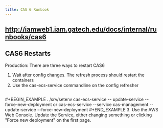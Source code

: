 ```yaml
---
title: CAS 6 Runbook
---
```


## http://iamweb1.iam.gatech.edu/docs/internal/runbooks/cas6

## CAS6 Restarts

Production: There are three ways to restart CAS6

1. Wait after config changes. The refresh process should restart the containers
1. Use the cas-ecs-service commandline on the config refresher
##
#+BEGIN_EXAMPLE
. /srv/setenv
cas-ecs-service -- update-service --force-new-deployment
or
cas-ecs-service --service cas-management -- update-service --force-new-deployment
#+END_EXAMPLE
3. Use the AWS Web Console. Update the Service, either changing something or clicking "Force new deployment" on the first page.

